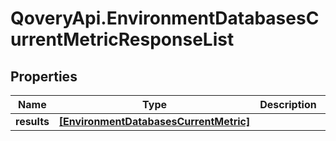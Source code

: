 # QoveryApi.EnvironmentDatabasesCurrentMetricResponseList

## Properties

Name | Type | Description | Notes
------------ | ------------- | ------------- | -------------
**results** | [**[EnvironmentDatabasesCurrentMetric]**](EnvironmentDatabasesCurrentMetric.md) |  | [optional] 


